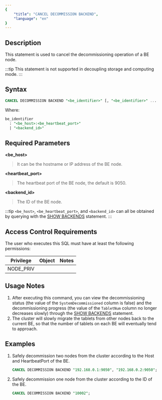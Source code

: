 ```yaml
---
{
    "title": "CANCEL DECOMMISSION BACKEND",
    "language": "en"
}
---
```


<!--
Licensed to the Apache Software Foundation (ASF) under one
or more contributor license agreements.  See the NOTICE file
distributed with this work for additional information
regarding copyright ownership.  The ASF licenses this file
to you under the Apache License, Version 2.0 (the
"License"); you may not use this file except in compliance
with the License.  You may obtain a copy of the License at

  http://www.apache.org/licenses/LICENSE-2.0

Unless required by applicable law or agreed to in writing,
software distributed under the License is distributed on an
"AS IS" BASIS, WITHOUT WARRANTIES OR CONDITIONS OF ANY
KIND, either express or implied.  See the License for the
specific language governing permissions and limitations
under the License.
-->

## Description

This statement is used to cancel the decommissioning operation of a BE node.

:::tip
This statement is not supported in decoupling storage and computing mode.
:::

## Syntax

```sql
CANCEL DECOMMISSION BACKEND "<be_identifier>" [, "<be_identifier>" ... ]
```

Where:

```sql
be_identifier
  : "<be_host>:<be_heartbeat_port>"
  | "<backend_id>"
```

## Required Parameters

**<be_host>**

> It can be the hostname or IP address of the BE node.

**<heartbeat_port>**

> The heartbeat port of the BE node, the default is 9050.

**<backend_id>**

> The ID of the BE node.

:::tip
`<be_host>`, `<be_heartbeat_port>`, and `<backend_id>` can all be obtained by querying with the [SHOW BACKENDS](./SHOW-BACKENDS.md) statement.
:::

## Access Control Requirements

The user who executes this SQL must have at least the following permissions:

| Privilege | Object | Notes |
|-----------|----|-------|
| NODE_PRIV |    |       |

## Usage Notes

1. After executing this command, you can view the decommissioning status (the value of the `SystemDecommissioned` column is false) and the decommissioning progress (the value of the `TabletNum` column no longer decreases slowly) through the [SHOW BACKENDS](./SHOW-BACKENDS.md) statement.
2. The cluster will slowly migrate the tablets from other nodes back to the current BE, so that the number of tablets on each BE will eventually tend to approach.

## Examples

1. Safely decommission two nodes from the cluster according to the Host and HeartbeatPort of the BE.
   ```sql
   CANCEL DECOMMISSION BACKEND "192.168.0.1:9050", "192.168.0.2:9050";
   ```

2. Safely decommission one node from the cluster according to the ID of the BE.
   ```sql
   CANCEL DECOMMISSION BACKEND "10002";
   ```
